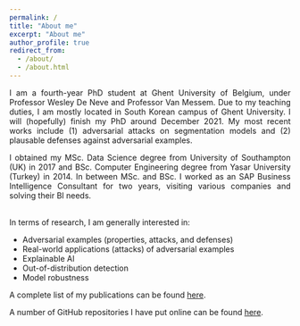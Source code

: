 ```yaml
---
permalink: /
title: "About me"
excerpt: "About me"
author_profile: true
redirect_from:
  - /about/
  - /about.html
---
```


<div style="text-align: justify"> 
I am a fourth-year PhD student at Ghent University of Belgium, under Professor Wesley De Neve and Professor Van Messem. Due to my teaching duties, I am mostly located in South Korean campus of Ghent University. I will (hopefully) finish my PhD around December 2021. My most recent works include (1) adversarial attacks on segmentation models and (2) plausable defenses against adversarial examples. 

I obtained my MSc. Data Science degree from University of Southampton (UK) in 2017 and BSc. Computer Engineering degree from Yasar University (Turkey) in 2014. In between MSc. and BSc. I worked as an SAP Business Intelligence Consultant for two years, visiting various companies and solving their BI needs.
</div>

<br />
In terms of research, I am generally interested in:

* Adversarial examples (properties, attacks, and defenses)
* Real-world applications (attacks) of adversarial examples
* Explainable AI
* Out-of-distribution detection
* Model robustness

A complete list of my publications can be found [here](https://utkuozbulak.github.io/publications/).

A number of GitHub repositories I have put online can be found [here](https://github.com/utkuozbulak).
